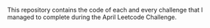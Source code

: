 This repository contains the code of each and every challenge that I managed to complete during the April Leetcode Challenge.
